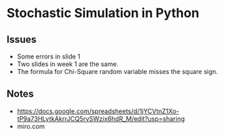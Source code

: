 # Stochastic Simulation in Python

## Issues

- Some errors in slide 1
- Two slides in week 1 are the same.
- The formula for Chi-Square random variable misses the square sign.

## Notes

- https://docs.google.com/spreadsheets/d/1jYCVtnZ1Xo-tP9a73HLytkAkrrJCQ5rvSWzix6hdR_M/edit?usp=sharing
- miro.com
